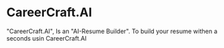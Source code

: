 # CareerCraft.AI
"CareerCraft.AI", Is an "AI-Resume Builder". To build your resume withen a seconds usin CareerCraft.AI
